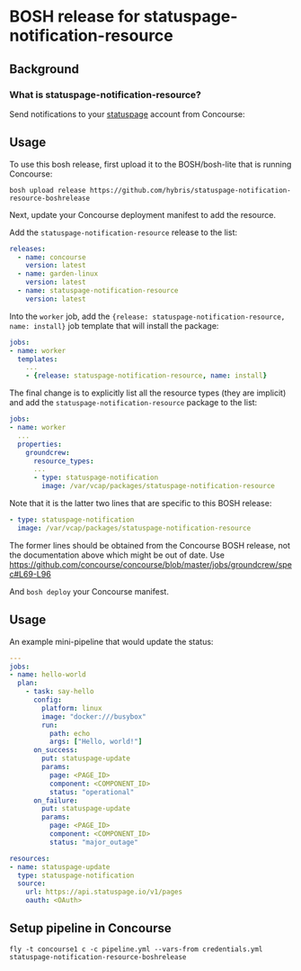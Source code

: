 BOSH release for statuspage-notification-resource
=======================

Background
----------

### What is statuspage-notification-resource?

Send notifications to your [statuspage](https://www.statuspage.io) account from Concourse:

Usage
-----

To use this bosh release, first upload it to the BOSH/bosh-lite that is running Concourse:

```
bosh upload release https://github.com/hybris/statuspage-notification-resource-boshrelease
```

Next, update your Concourse deployment manifest to add the resource.

Add the `statuspage-notification-resource` release to the list:

```yaml
releases:
  - name: concourse
    version: latest
  - name: garden-linux
    version: latest
  - name: statuspage-notification-resource
    version: latest
```

Into the `worker` job, add the `{release: statuspage-notification-resource, name: install}` job template that will install the package:

```yaml
jobs:
- name: worker
  templates:
    ...
    - {release: statuspage-notification-resource, name: install}
```

The final change is to explicitly list all the resource types (they are implicit) and add the `statuspage-notification-resource` package to the list:

```yaml
jobs:
- name: worker
  ...
  properties:
    groundcrew:
      resource_types:
      ...
      - type: statuspage-notification
        image: /var/vcap/packages/statuspage-notification-resource
```

Note that it is the latter two lines that are specific to this BOSH release:

```yaml
- type: statuspage-notification
  image: /var/vcap/packages/statuspage-notification-resource
```

The former lines should be obtained from the Concourse BOSH release, not the documentation above which might be out of date. Use https://github.com/concourse/concourse/blob/master/jobs/groundcrew/spec#L69-L96

And `bosh deploy` your Concourse manifest.

Usage
-----

An example mini-pipeline that would update the status:

```yaml
---
jobs:
- name: hello-world
  plan:
    - task: say-hello
      config:
        platform: linux
        image: "docker:///busybox"
        run:
          path: echo
          args: ["Hello, world!"]
      on_success:
        put: statuspage-update
        params:
          page: <PAGE_ID>
          component: <COMPONENT_ID>
          status: "operational"
      on_failure:
        put: statuspage-update
        params:
          page: <PAGE_ID>
          component: <COMPONENT_ID>
          status: "major_outage"

resources:
- name: statuspage-update
  type: statuspage-notification
  source:
    url: https://api.statuspage.io/v1/pages
    oauth: <OAuth>
```

Setup pipeline in Concourse
---------------------------

```
fly -t concourse1 c -c pipeline.yml --vars-from credentials.yml statuspage-notification-resource-boshrelease
```
